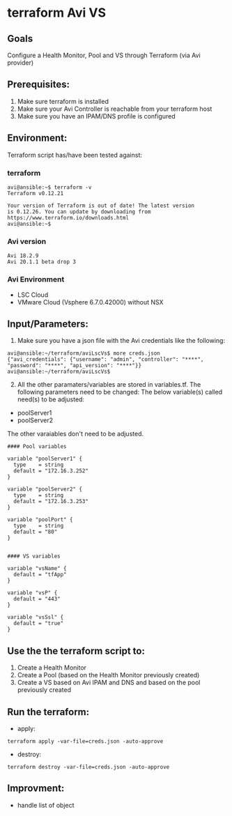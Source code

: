 # terraform Avi VS

## Goals
Configure a Health Monitor, Pool and VS through Terraform (via Avi provider)

## Prerequisites:
1. Make sure terraform is installed
2. Make sure your Avi Controller is reachable from your terraform host
3. Make sure you have an IPAM/DNS profile is configured

## Environment:

Terraform script has/have been tested against:

### terraform

```
avi@ansible:~$ terraform -v
Terraform v0.12.21

Your version of Terraform is out of date! The latest version
is 0.12.26. You can update by downloading from https://www.terraform.io/downloads.html
avi@ansible:~$
```

### Avi version

```
Avi 18.2.9
Avi 20.1.1 beta drop 3
```

### Avi Environment

- LSC Cloud
- VMware Cloud (Vsphere 6.7.0.42000) without NSX


## Input/Parameters:

1. Make sure you have a json file with the Avi credentials like the following:

```
avi@ansible:~/terraform/aviLscVs$ more creds.json
{"avi_credentials": {"username": "admin", "controller": "****", "password": "****", "api_version": "****"}}
avi@ansible:~/terraform/aviLscVs$
```

2. All the other paramaters/variables are stored in variables.tf. The following parameters need to be changed:
The below variable(s) called need(s) to be adjusted:
- poolServer1
- poolServer2

The other varaiables don't need to be adjusted.

```
#### Pool variables

variable "poolServer1" {
  type    = string
  default = "172.16.3.252"
}

variable "poolServer2" {
  type    = string
  default = "172.16.3.253"
}

variable "poolPort" {
  type    = string
  default = "80"
}


#### VS variables

variable "vsName" {
  default = "tfApp"
}

variable "vsP" {
  default = "443"
}

variable "vsSsl" {
  default = "true"
}
```

## Use the the terraform script to:
1. Create a Health Monitor
2. Create a Pool (based on the Health Monitor previously created)
3. Create a VS based on Avi IPAM and DNS and based on the pool previously created

## Run the terraform:
- apply:
```
terraform apply -var-file=creds.json -auto-approve
```
- destroy:
```
terraform destroy -var-file=creds.json -auto-approve
```

## Improvment:
- handle list of object
